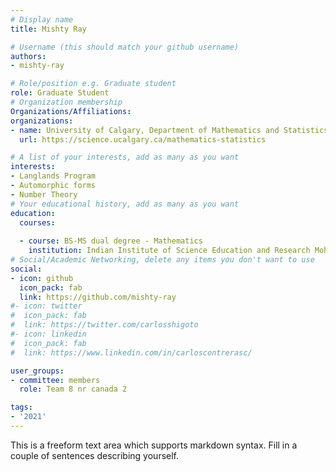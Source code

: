 ```yaml
---
# Display name
title: Mishty Ray

# Username (this should match your github username)
authors:
- mishty-ray

# Role/position e.g. Graduate student
role: Graduate Student
# Organization membership
Organizations/Affiliations:
organizations:
- name: University of Calgary, Department of Mathematics and Statistics
  url: https://science.ucalgary.ca/mathematics-statistics

# A list of your interests, add as many as you want
interests:
- Langlands Program
- Automorphic forms
- Number Theory
# Your educational history, add as many as you want
education:
  courses:
 
  - course: BS-MS dual degree - Mathematics
    institution: Indian Institute of Science Education and Research Mohali
# Social/Academic Networking, delete any items you don't want to use
social:
- icon: github
  icon_pack: fab
  link: https://github.com/mishty-ray
#- icon: twitter
#  icon_pack: fab
#  link: https://twitter.com/carlosshigoto
#- icon: linkedin
#  icon_pack: fab
#  link: https://www.linkedin.com/in/carloscontrerasc/

user_groups:
- committee: members
  role: Team 8 nr canada 2

tags:
- '2021'
---
```

This is a freeform text area which supports markdown syntax. Fill in a couple of
sentences describing yourself.
